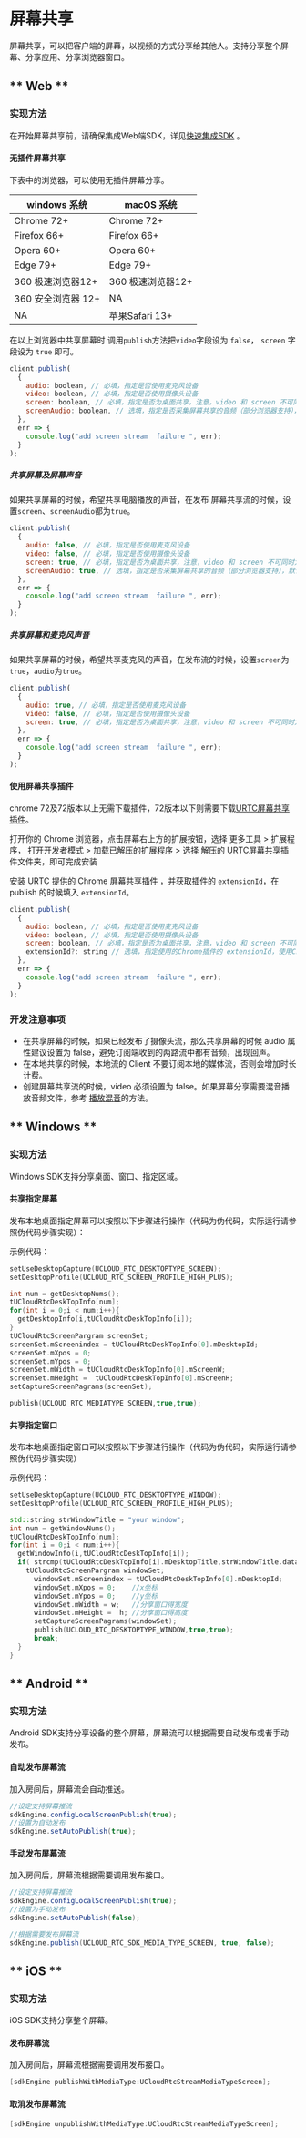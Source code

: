 # 屏幕共享

屏幕共享，可以把客户端的屏幕，以视频的方式分享给其他人。支持分享整个屏幕、分享应用、分享浏览器窗口。


<!-- tabs:start -->

## ** Web **

### 实现方法

在开始屏幕共享前，请确保集成Web端SDK，详见[快速集成SDK](https://github.com/ucloud/urtc-sdk-web/blob/master/Manual.md) 。

#### 无插件屏幕共享

下表中的浏览器，可以使用无插件屏幕分享。   

| windows 系统 | macOS 系统 |
|-|-|
| Chrome 72+ | Chrome 72+ |
| Firefox 66+ | Firefox 66+|
| Opera 60+ | Opera 60+ |
| Edge 79+ | Edge 79+ |
| 360 极速浏览器12+ | 360 极速浏览器12+  |
| 360 安全浏览器 12+ | NA |
| NA | 苹果Safari 13+ |


在以上浏览器中共享屏幕时 调用`publish`方法把`video`字段设为 `false`， `screen` 字段设为 `true` 即可。   

```js
client.publish(
  {
    audio: boolean, // 必填，指定是否使用麦克风设备
    video: boolean, // 必填，指定是否使用摄像头设备
    screen: boolean, // 必填，指定是否为桌面共享，注意，video 和 screen 不可同时为 true
    screenAudio: boolean, // 选填，指定是否采集屏幕共享的音频（部分浏览器支持），默认为 false
  },
  err => {
    console.log("add screen stream  failure ", err);
  }
);
```
##### 共享屏幕及屏幕声音
如果共享屏幕的时候，希望共享电脑播放的声音，在发布 屏幕共享流的时候，设置`screen`、`screenAudio`都为`true`。     

```js
client.publish(
  {
    audio: false, // 必填，指定是否使用麦克风设备
    video: false, // 必填，指定是否使用摄像头设备
    screen: true, // 必填，指定是否为桌面共享，注意，video 和 screen 不可同时为 true
    screenAudio: true, // 选填，指定是否采集屏幕共享的音频（部分浏览器支持），默认为 false
  },
  err => {
    console.log("add screen stream  failure ", err);
  }
);
```
##### 共享屏幕和麦克风声音 

如果共享屏幕的时候，希望共享麦克风的声音，在发布流的时候，设置`screen`为`true`，`audio`为`true`。   

```js
client.publish(
  {
    audio: true, // 必填，指定是否使用麦克风设备
    video: false, // 必填，指定是否使用摄像头设备
    screen: true, // 必填，指定是否为桌面共享，注意，video 和 screen 不可同时为 true
  },
  err => {
    console.log("add screen stream  failure ", err);
  }
);
```

#### 使用屏幕共享插件

chrome 72及72版本以上无需下载插件，72版本以下则需要下载[URTC屏幕共享插件](http://urtcsdk.cn-bj.ufileos.com/URTC-screen-extention.zip)。

打开你的 Chrome 浏览器，点击屏幕右上方的扩展按钮，选择 更多工具 > 扩展程序， 打开开发者模式 > 加载已解压的扩展程序 > 选择 解压的 URTC屏幕共享插件文件夹，即可完成安装

安装 URTC 提供的 Chrome 屏幕共享插件 ，并获取插件的 `extensionId`，在 publish 的时候填入 `extensionId`。

```js
client.publish(
  {
    audio: boolean, // 必填，指定是否使用麦克风设备
    video: boolean, // 必填，指定是否使用摄像头设备
    screen: boolean, // 必填，指定是否为桌面共享，注意，video 和 screen 不可同时为 true
    extensionId?: string // 选填，指定使用的Chrome插件的 extensionId，使用Chrome屏幕共享插件时必填
  },
  err => {
    console.log("add screen stream  failure ", err);
  }
);
```

### 开发注意事项

* 在共享屏幕的时候，如果已经发布了摄像头流，那么共享屏幕的时候 audio 属性建议设置为 false，避免订阅端收到的两路流中都有音频，出现回声。
* 在本地共享的时候，本地流的 Client 不要订阅本地的媒体流，否则会增加时长计费。
* 创建屏幕共享流的时候，video 必须设置为 false。如果屏幕分享需要混音播放音频文件，参考 [播放混音](urtc/sdk/Audio/AudioMixing)的方法。

## ** Windows **

### 实现方法

Windows SDK支持分享桌面、窗口、指定区域。

#### 共享指定屏幕

发布本地桌面指定屏幕可以按照以下步骤进行操作（代码为伪代码，实际运行请参照伪代码步骤实现）：

示例代码：

```cpp
setUseDesktopCapture(UCLOUD_RTC_DESKTOPTYPE_SCREEN);
setDesktopProfile(UCLOUD_RTC_SCREEN_PROFILE_HIGH_PLUS);

int num = getDesktopNums();
tUCloudRtcDeskTopInfo[num];
for(int i = 0;i < num;i++){
  getDesktopInfo(i,tUCloudRtcDeskTopInfo[i]);
}
tUCloudRtcScreenPargram screenSet;
screenSet.mScreenindex = tUCloudRtcDeskTopInfo[0].mDesktopId;
screenSet.mXpos = 0;
screenSet.mYpos = 0;
screenSet.mWidth = tUCloudRtcDeskTopInfo[0].mScreenW;
screenSet.mHeight =  tUCloudRtcDeskTopInfo[0].mScreenH;
setCaptureScreenPagrams(screenSet);

publish(UCLOUD_RTC_MEDIATYPE_SCREEN,true,true);
```

#### 共享指定窗口

发布本地桌面指定窗口可以按照以下步骤进行操作（代码为伪代码，实际运行请参照伪代码步骤实现）

示例代码：

```cpp
setUseDesktopCapture(UCLOUD_RTC_DESKTOPTYPE_WINDOW);
setDesktopProfile(UCLOUD_RTC_SCREEN_PROFILE_HIGH_PLUS);

std::string strWindowTitle = "your window";
int num = getWindowNums();
tUCloudRtcDeskTopInfo[num];
for(int i = 0;i < num;i++){
  getWindowInfo(i,tUCloudRtcDeskTopInfo[i]);
  if( strcmp(tUCloudRtcDeskTopInfo[i].mDesktopTitle,strWindowTitle.data()) == 0 ){
    tUCloudRtcScreenPargram windowSet;
      windowSet.mScreenindex = tUCloudRtcDeskTopInfo[0].mDesktopId;
      windowSet.mXpos = 0;    //x坐标
      windowSet.mYpos = 0;    //y坐标
      windowSet.mWidth = w;   //分享窗口得宽度
      windowSet.mHeight =  h; //分享窗口得高度
      setCaptureScreenPagrams(windowSet);
      publish(UCLOUD_RTC_DESKTOPTYPE_WINDOW,true,true);
      break;
  }
}


```


## ** Android **

### 实现方法

Android SDK支持分享设备的整个屏幕，屏幕流可以根据需要自动发布或者手动发布。

#### 自动发布屏幕流
加入房间后，屏幕流会自动推送。

```java
//设定支持屏幕推流
sdkEngine.configLocalScreenPublish(true);
//设置为自动发布
sdkEngine.setAutoPublish(true);
```

#### 手动发布屏幕流
加入房间后，屏幕流根据需要调用发布接口。

```java
//设定支持屏幕推流
sdkEngine.configLocalScreenPublish(true);
//设置为手动发布
sdkEngine.setAutoPublish(false);
```

```java
//根据需要发布屏幕流
sdkEngine.publish(UCLOUD_RTC_SDK_MEDIA_TYPE_SCREEN, true, false);
```



## ** iOS **

### 实现方法

iOS SDK支持分享整个屏幕。

#### 发布屏幕流
加入房间后，屏幕流根据需要调用发布接口。

```objectivec
[sdkEngine publishWithMediaType:UCloudRtcStreamMediaTypeScreen];
```
#### 取消发布屏幕流

```objectivec
[sdkEngine unpublishWithMediaType:UCloudRtcStreamMediaTypeScreen];
```

<!-- tabs:end -->
